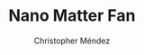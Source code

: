 ---
title: 'Nano Matter Fan'
difficulty: beginner
compatible-products: [nano-matter]
description: 'Learn how to build a Matter fan with speed control.'
tags:
  - IoT
  - Matter
  - BLE
  - Fan
  - Motor
author: 'Christopher Méndez'
hardware:
  - hardware/03.nano/boards/nano-matter
software:
  - ide-v1
  - ide-v2
  - web-editor
  - iot-cloud
---